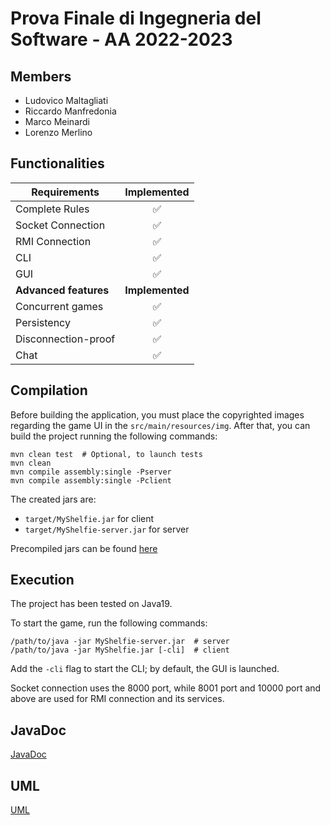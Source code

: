 # Prova Finale di Ingegneria del Software - AA 2022-2023

## Members
 - Ludovico Maltagliati
 - Riccardo Manfredonia
 - Marco Meinardi
 - Lorenzo Merlino

## Functionalities

| Requirements          |    Implemented     |
|-----------------------|:------------------:|
| Complete Rules        | :white_check_mark: |
| Socket Connection     | :white_check_mark: |
| RMI Connection        | :white_check_mark: |
| CLI                   | :white_check_mark: |
| GUI                   | :white_check_mark: |
| **Advanced features** |  **Implemented**   |
| Concurrent games      | :white_check_mark: |
| Persistency           | :white_check_mark: |
| Disconnection-proof   | :white_check_mark: |
| Chat                  | :white_check_mark: |

## Compilation
Before building the application, you must place the copyrighted images regarding the game UI in the `src/main/resources/img`.
After that, you can build the project running the following commands:
```
mvn clean test  # Optional, to launch tests
mvn clean
mvn compile assembly:single -Pserver
mvn compile assembly:single -Pclient
```
The created jars are:
 - `target/MyShelfie.jar` for client
 - `target/MyShelfie-server.jar` for server

Precompiled jars can be found [here](deliverables/final/jar)

## Execution
The project has been tested on Java19.

To start the game, run the following commands:
```
/path/to/java -jar MyShelfie-server.jar  # server
/path/to/java -jar MyShelfie.jar [-cli]  # client
```
Add the `-cli` flag to start the CLI; by default, the GUI is launched.

Socket connection uses the 8000 port, while 8001 port and 10000 port and above are used for RMI connection and its services.

## JavaDoc
[JavaDoc](docs)

## UML
[UML](deliverables/final/uml)
